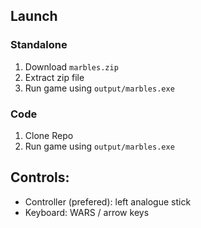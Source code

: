 ## Launch
### Standalone
1. Download `marbles.zip`
2. Extract zip file
3. Run game using `output/marbles.exe`

### Code
1. Clone Repo
2. Run game using `output/marbles.exe`

## Controls:
- Controller (prefered): left analogue stick
- Keyboard: WARS / arrow keys 
